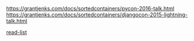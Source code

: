 https://grantjenks.com/docs/sortedcontainers/pycon-2016-talk.html
https://grantjenks.com/docs/sortedcontainers/djangocon-2015-lightning-talk.html



[read-list](http://www.grantjenks.com/docs/sortedcontainers/sf-python-2015-lightning-talk.html)